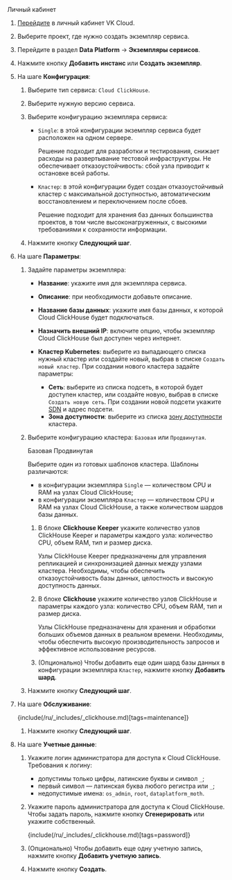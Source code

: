 <tabs>
<tablist>
<tab>Личный кабинет</tab>
</tablist>
<tabpanel>

1. [Перейдите](https://msk.cloud.vk.com/app/) в личный кабинет VK Cloud.
1. Выберите проект, где нужно создать экземпляр сервиса.
1. Перейдите в раздел **Data Platform** → **Экземпляры сервисов**.
1. Нажмите кнопку **Добавить инстанс** или **Создать экземпляр**.
1. На шаге **Конфигурация**:

   1. Выберите тип сервиса: `Cloud ClickHouse`.
   1. Выберите нужную версию сервиса.
   1. Выберите конфигурацию экземпляра сервиса:

        - `Single`: в этой конфигурации экземпляр сервиса будет расположен на одном сервере.

            Решение подходит для разработки и тестирования, снижает расходы на развертывание тестовой инфраструктуры. Не обеспечивает отказоустойчивость: сбой узла приводит к остановке всей работы.

        - `Кластер`: в этой конфигурации будет создан отказоустойчивый кластер с максимальной доступностью, автоматическим восстановлением и переключением после сбоев.

            Решение подходит для хранения баз данных большинства проектов, в том числе высоконагруженных, с высокими требованиями к сохранности информации.

   1. Нажмите кнопку **Следующий шаг**.

1. На шаге **Параметры**:

   1. Задайте параметры экземпляра:

      - **Название**: укажите имя для экземпляра сервиса.
      - **Описание**: при необходимости добавьте описание.
      - **Название базы данных**: укажите имя базы данных, к которой Cloud ClickHouse будет подключаться.
      - **Назначить внешний IP**: включите опцию, чтобы экземпляр Cloud ClickHouse был доступен через интернет.
      - **Кластер Kubernetes**: выберите из выпадающего списка нужный кластер или создайте новый, выбрав в списке `Создать новый кластер`. При создании нового кластера задайте параметры:

         - **Сеть**: выберите из списка подсеть, в которой будет доступен кластер, или создайте новую, выбрав в списке `Создать новую сеть`. При создании новой подсети укажите [SDN](/ru/networks/vnet/concepts/sdn) и адрес подсети.
         - **Зона доступности**: выберите из списка [зону доступности](/ru/intro/start/concepts/architecture#az) кластера.

   1. Выберите конфигурацию кластера: `Базовая` или `Продвинутая`.

        <tabs>
        <tablist>
        <tab>Базовая</tab>
        <tab>Продвинутая</tab>
        </tablist>
        <tabpanel>

        Выберите один из готовых шаблонов кластера. Шаблоны различаются:

        - в конфигурации экземпляра `Single` — количеством CPU и RAM на узлах Cloud ClickHouse;
        - в конфигурации экземпляра `Кластер` — количеством CPU и RAM на узлах Cloud ClickHouse, а также количеством шардов базы данных.

        </tabpanel>
        <tabpanel>

        1. В блоке **Clickhouse Keeper** укажите количество узлов ClickHouse Keeper и параметры каждого узла: количество CPU, объем RAM, тип и размер диска.

           Узлы ClickHouse Keeper предназначены для управления репликацией и синхронизацией данных между узлами кластера. Необходимы, чтобы обеспечить отказоустойчивость базы данных, целостность и высокую доступность данных.

        1. В блоке **Clickhouse** укажите количество узлов ClickHouse и параметры каждого узла: количество CPU, объем RAM, тип и размер диска.

           Узлы ClickHouse предназначены для хранения и обработки больших объемов данных в реальном времени. Необходимы, чтобы обеспечить высокую производительность запросов и эффективное использование ресурсов.

        1. (Опционально) Чтобы добавить еще один шард базы данных в конфигурации экземпляра `Кластер`, нажмите кнопку **Добавить шард**.

        </tabpanel>
        </tabs>

   1. Нажмите кнопку **Следующий шаг**.

1. На шаге **Обслуживание**:

    {include(/ru/_includes/_clickhouse.md)[tags=maintenance]}

    1. Нажмите кнопку **Следующий шаг**.

1. На шаге **Учетные данные**:

    1. Укажите логин администратора для доступа к Cloud ClickHouse. Требования к логину:

        - допустимы только цифры, латинские буквы и символ `_`;
        - первый символ — латинская буква любого регистра или `_`;
        - недопустимые имена: `os_admin`, `root`, `dataplatform_moth`.

    1. Укажите пароль администратора для доступа к Cloud ClickHouse. Чтобы задать пароль, нажмите кнопку **Сгенерировать** или укажите собственный. 

        {include(/ru/_includes/_clickhouse.md)[tags=password]}

    1. (Опционально) Чтобы добавить еще одну учетную запись, нажмите кнопку **Добавить учетную запись**.

    1. Нажмите кнопку **Создать**.

</tabpanel>
</tabs>

